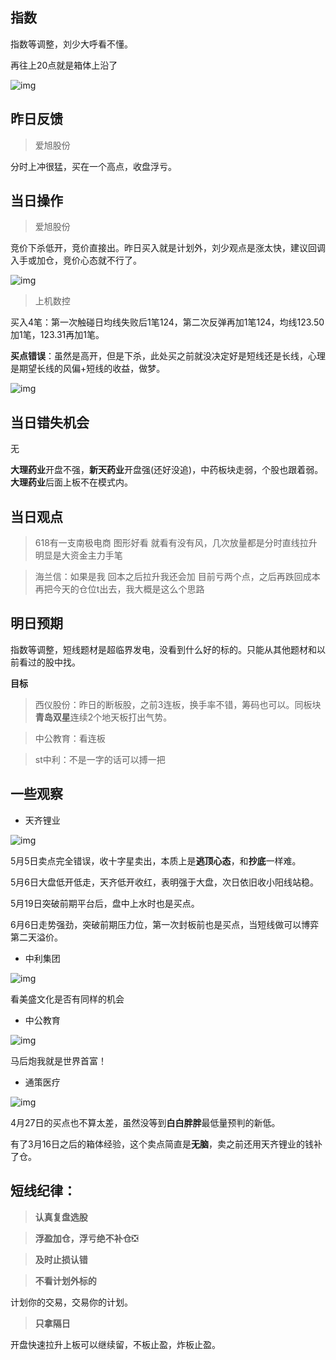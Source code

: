 ## 指数

指数等调整，刘少大呼看不懂。

再往上20点就是箱体上沿了

![img](resource/2022-06-08_1A0001.png)

## 昨日反馈

> 爱旭股份

分时上冲很猛，买在一个高点，收盘浮亏。

## 当日操作

> 爱旭股份

竞价下杀低开，竞价直接出。昨日买入就是计划外，刘少观点是涨太快，建议回调入手或加仓，竞价心态就不行了。

![img](resource/2022-06-08_axgf.jpg)

> 上机数控

买入4笔：第一次触碰日均线失败后1笔124，第二次反弹再加1笔124，均线123.50加1笔，123.31再加1笔。

**买点错误**：虽然是高开，但是下杀，此处买之前就没决定好是短线还是长线，心理是期望长线的风偏+短线的收益，做梦。

![img](resource/2022-06-08_sjsk.jpg)

## 当日错失机会

无

**大理药业**开盘不强，**新天药业**开盘强(还好没追)，中药板块走弱，个股也跟着弱。**大理药业**后面上板不在模式内。

## 当日观点

> 618有一支南极电商 图形好看 就看有没有风，几次放量都是分时直线拉升 明显是大资金主力手笔

> 海兰信：如果是我 回本之后拉升我还会加 目前亏两个点，之后再跌回成本再把今天的仓位t出去，我大概是这么个思路

## 明日预期

指数等调整，短线题材是超临界发电，没看到什么好的标的。只能从其他题材和以前看过的股中找。

**目标**

> 西仪股份：昨日的断板股，之前3连板，换手率不错，筹码也可以。同板块**青岛双星**连续2个地天板打出气势。

> 中公教育：看连板

> st中利：不是一字的话可以搏一把

## 一些观察

* 天齐锂业

![img](resource/2022-06-08_tqly.png)

5月5日卖点完全错误，收十字星卖出，本质上是**逃顶心态**，和**抄底**一样难。

5月6日大盘低开低走，天齐低开收红，表明强于大盘，次日依旧收小阳线站稳。

5月19日突破前期平台后，盘中上水时也是买点。

6月6日走势强劲，突破前期压力位，第一次封板前也是买点，当短线做可以博弈第二天溢价。

* 中利集团

![img](resource/2022-06-08_zljt.png)

看美盛文化是否有同样的机会

* 中公教育

![img](resource/2022-06-08_zgjy.png)

马后炮我就是世界首富！

* 通策医疗

![img](resource/2022-06-08_tcyl.jpg)

4月27日的买点也不算太差，虽然没等到**白白胖胖**最低量预判的新低。

有了3月16日之后的箱体经验，这个卖点简直是**无脑**，卖之前还用天齐锂业的钱补了仓。

## 短线纪律：

> **认真复盘选股**

> **浮盈加仓，浮亏绝不补仓**❎

> **及时止损认错**

> **不看计划外标的**

计划你的交易，交易你的计划。

> **只拿隔日**

开盘快速拉升上板可以继续留，不板止盈，炸板止盈。
